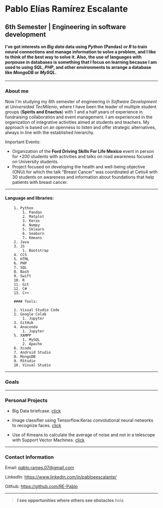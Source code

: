 
# Pablo Elías Ramírez Escalante
## 6th Semester | Engineering in software development
#### I've got interests on *Big data* data using *Python* (Pandas) or *R* to train neural connections and manage information to solve a problem, and I like to think of the best way to solve it. Also, the use of languages with porpouse in databases is something that I focus on learning because I am used to using *SQL*, *PHP*, and other environments to arrange a database like *MongoDB* or *MySQL*.
---

### About me

Now I'm studying my 6th semester of engineering in *Software Development* at *Universidad TecMilenio*, where I have been the leader of multiple student groups (**Spirits and Enactus**) with 1 and a half years of experience in fundraising collaboration and event management. I am experienced in the organization of integrative activities aimed at students and teachers. My approach is based on an openness to listen and offer strategic alternatives, always in line with the established hierarchy.

Important Events:

+ Organization of the **Ford Driving Skills For Life Mexico** event in person for +200 students with activities and talks on road awareness focused on University students.
+ Project focused on developing the health and well-being objective (ONU) for which the talk “Breast Cancer” was coordinated at Cetis4 with 30 students on awareness and information about foundations that help patients with breast cancer.

---

#### Language and libraries:

        1. Python
            1. Pandas
            2. Matplot
            3. Keras
            4. Numpy
            5. Sklearn
            6. Seaborn
            7. Kmeans
        2. Java
        3. JS
            1. Bootstrap
        4. CCS
        5. HTML
        6. PHP
        7. SQL
        8. Bash
        9. Swift
        10. R
        11. Git
        12. C#
        13. C++

        #### Tools:

        1. Visual Studio Code
        2. Google Colab
            1. Jupyter
        3. GitHub
        4. Anaconda
            1. Jupyter
        5. XAMPP
            1. MySQL
            2. Apache
        6. Xcode
        7. Android Studio
        8. MongoDB
        9. RStudio
        10. Visual Studio

---

### Goals

---

### Personal Projects

* Big Data briefcase. [click](https://github.com/RE-Pablo/Portafolio-TecMilenio/tree/main)

* Image classifier using Tensorflow.Keras convolutional neural networks to recognize faces. [click](https://github.com/RE-Pablo/Portafolio-TecMilenio/blob/main/Aprendizaje_profundo_CNN_clasificacio%CC%81n_HPCSE_2023.ipynb)

* Use of Kmeans to calculate the average of noise and not in a telescope with Support Vector Machines. [click](https://github.com/RE-Pablo/Portafolio-TecMilenio/blob/main/Telescopio.ipynb)

---

### Contact Information

Email: pablo.rames.07@gmail.com

LinkedIn: https://www.linkedin.com/in/pabloeescalante/

Github: https://github.com/RE-Pablo

---

> **I see opportunities where others see obstacles** hola